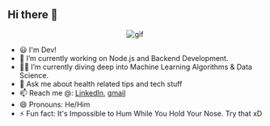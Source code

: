 ## Hi there 👋

<div align='center'>
<img src='gif/dev2.gif' alt='gif'></img>
</div>

<!--
**DevParmar1/DevParmar1** is a ✨ _special_ ✨ repository because its `README.md` (this file) appears on your GitHub profile.
-->

- 😃 I'm Dev!
- 🔭 I’m currently working on Node.js and Backend Development.
- 🏄‍♂️ I’m currently diving deep into Machine Learning Algorithms & Data Science.
- 💬 Ask me about health related tips and tech stuff
- 📫 Reach me @: [LinkedIn](https://www.linkedin.com/in/dev-parmar/), [gmail](mailto:devparmar37@gmail.com)
- 😄 Pronouns: He/Him
- ⚡ Fun fact: It's Impossible to Hum While You Hold Your Nose. Try that xD
